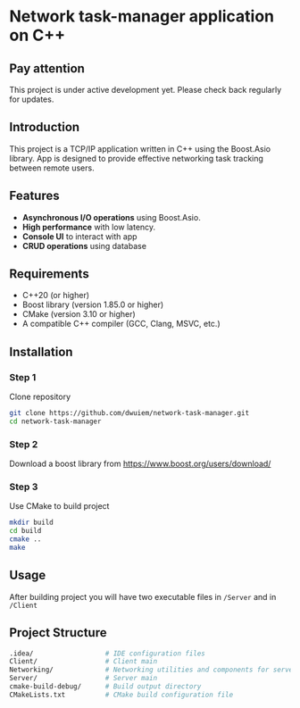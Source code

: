 # Network task-manager application on C++

## Pay attention
This project is under active development yet. Please check back regularly for updates.

## Introduction
This project is a TCP/IP application written in C++ using the Boost.Asio library. App is designed to provide effective networking task tracking between remote users.

## Features
- **Asynchronous I/O operations** using Boost.Asio.
- **High performance** with low latency.
- **Console UI** to interact with app
- **CRUD operations** using database

## Requirements
- C++20 (or higher)
- Boost library (version 1.85.0 or higher)
- CMake (version 3.10 or higher)
- A compatible C++ compiler (GCC, Clang, MSVC, etc.)

## Installation
### Step 1
Clone repository
```sh
git clone https://github.com/dwuiem/network-task-manager.git
cd network-task-manager
```

### Step 2
Download a boost library from https://www.boost.org/users/download/

### Step 3
Use CMake to build project
``` sh
mkdir build
cd build
cmake ..
make
```
## Usage
After building project you will have two executable files in `/Server` and in `/Client`

## Project Structure
``` graphql
.idea/                  # IDE configuration files
Client/                 # Client main
Networking/             # Networking utilities and components for server and client
Server/                 # Server main
cmake-build-debug/      # Build output directory
CMakeLists.txt          # CMake build configuration file
```
